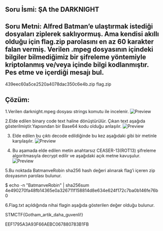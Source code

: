 
## Soru İsmi: ŞA the DARKNIGHT

## Soru Metni: Alfred Batman’e ulaştırmak istediği dosyaları ziplerek saklıyormuş. Ama kendisi akıllı olduğu için flag.zip parolasını en az 60 karakter falan vermiş. Verilen .mpeg dosyasının içindeki bilgiler bilmediğimiz bir şifreleme yöntemiyle kriptolanmış ve/veya içinde bilgi kodlanmıştır. Pes etme ve içerdiği mesajı bul. 
439eec60a5ce2520a4078dac350c6e4b.zip
flag.zip

## Çözüm: 

1.Verilen darknight.mpeg dosyası strings komutu ile incelenir.
![Preview](https://github.com/stmctf/stmctf17/blob/master/CRYPTO/SAtheDarknight/dk1.png)

2.Elde edilen  binary code text haline dönüştürülür. Çıkan text aşağıda gösterilmiştir.Yapısından bir Base64 kodu olduğu anlaşılır.
![Preview](https://github.com/stmctf/stmctf17/blob/master/CRYPTO/SAtheDarknight/dk2.png)

3. Elde edilen bu çıktı decode edildiğinde bu kez aşağıdaki gibi bir metinle karşılaşılır.
![Preview](https://github.com/stmctf/stmctf17/blob/master/CRYPTO/SAtheDarknight/dk3.png)

4. Bu aşamada elde edilen metin anahtarsız CEASER-13(ROT13) şifreleme algoritmasıyla decrypt edilir ve aşağıdaki açık metne kavuşulur.
![Preview](https://github.com/stmctf/stmctf17/blob/master/CRYPTO/SAtheDarknight/dk4.png)

5.Bu noktada BatmanveRobin sha256 hash değeri alınarak flag’i içeren zip dosyasının parolası bulunur.

$ echo -n "BatmanveRobin" | sha256sum
4e490270fa48fb14365e0a326711f158814d8e634e624f172c7ba0b146fe76b0

6.Flag.txt açıldığında nihai flagin aşağıda gösterilen değer olduğu bulunur.

STMCTF{Gotham_artik_daha_guvenli!}

EEF1795A3A93F66AEBC067880783B1FB

